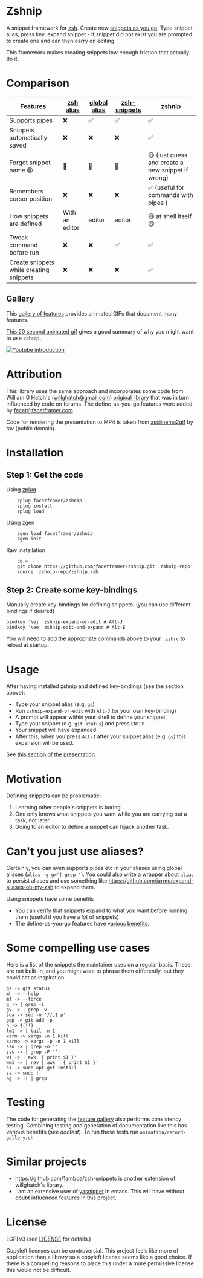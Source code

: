 # Zshnip
A snippet framework for [zsh](http://zsh.sourceforge.net/). Create new [snippets as you go](define-as-you-go.md). Type snippet alias, press key, expand snippet - if snippet did not exist you are prompted to create one and can then carry on editing.

This framework makes creating snippets low enough friction that actually do it.

# Comparison

| Features | [zsh alias](https://github.com/rothgar/mastering-zsh/blob/master/docs/helpers/aliases.md) | [global alias](https://github.com/rothgar/mastering-zsh/blob/master/docs/helpers/aliases.md#global-aliases) | [zsh-snippets](https://github.com/willghatch/zsh-snippets) | zshnip |
| --- | --- | --- | --- | --- |
| Supports pipes | :x: | :white_check_mark: | :white_check_mark: | :white_check_mark: |
| Snippets automatically saved | :x: | :x: | :x: | :white_check_mark: |
| Forgot snippet name 😧 | :grimacing: | :grimacing: | :grimacing: | :smile: (just guess and create a new snippet if wrong) |
| Remembers cursor position | :x: | :x: | :x: | :white_check_mark: (useful for commands with pipes ) |
| How snippets are defined |  With an editor |  editor |  editor | :smile: at shell itself :smile: |
| Tweak command before run | :x: | :x: | :white_check_mark: | ✅ |
| Create snippets while creating snippets | :x: | :x: | :x: | ✅ |

## Gallery
This [gallery of features](GALLERY.md) provides animated GIFs that document many features.

[This 20 second animated gif](https://github.com/facetframer/zshnip/blob/master/animation/gallery-gifs/gallery-define.gif) gives a good summary of why you might want to use zshnip.

[![Youtube introduction](https://img.youtube.com/vi/6bHHKTBNhb0/0.jpg)](https://www.youtube.com/watch?v=6bHHKTBNhb0)


# Attribution
This library uses the same approach and incorporates some code from William G Hatch's (willghatch@gmail.com)
[original library](https://github.com/willghatch/zsh-snippets) that was in turn influenced by code on forums.
The define-as-you-go features were added by facet@facetframer.com.

Code for rendering the presentation to MP4 is taken from [asciinema2gif](https://github.com/tav/asciinema2gif) by tav (public domain).

# Installation
## Step 1: Get the code
Using [zplug](https://github.com/zplug/zplug)

```
    zplug facetframer/zshnip
    zplug install
    zplug load
```

Using [zgen](https://github.com/tarjoilija/zgen)

```
    zgen load facetframer/zshnip
    zgen init
```

Raw installation

```
    cd ~
    git clone https://github.com/facetframer/zshnip.git .zshnip-repo
    source .zshnip-repo/zshnip.zsh
```

## Step 2: Create some key-bindings

Manually create key-bindings for defining snippets.
(you can use different bindings if desired)

```
bindkey '\ej' zshnip-expand-or-edit # Alt-J
bindkey '\ee' zshnip-edit-and-expand # Alt-E
```

You will need to add the appropriate commands above to your `.zshrc` to reload at startup.

# Usage

After having installed zshnip and defined key-bindings (see the section above):

- Type your snippet alias (e.g. `gs`)
- Run `zshnip-expand-or-edit` with `Alt-J` (or your own key-binding)
- A prompt will appear within your shell to define your snippet
- Type your snippet (e.g. `git status`) and press `ENTER`.
- Your snippet will have expanded.
- After this, when you press `Alt-J` after your snippet alias (e.g. `gs`) this expansion will be used.

See [this section of the presentation](https://www.youtube.com/watch?v=6bHHKTBNhb0&t=35).

# Motivation

Defining snippets can be problematic:

1. Learning other people's snippets is boring
1. One only knows what snippets you want while you are carrying out a task, not later.
1. Going to an editor to define a snippet can hijack another task.

# Can't you just use aliases?

Certainly, you can even supports pipes etc in your aliases using global aliases (`alias -g g='| grep '`).
You could also write a wrapper about `alias` to persist aliases and use something like
https://github.com/jarmo/expand-aliases-oh-my-zsh to expand them.

Using snippets have some benefits

 - You can verify that snippets expand to what you want before running them (useful if you have a *lot* of snippets)
 - The define-as-you-go features have [various benefits](define-as-you-go.md).

# Some compelling use cases

Here is a list of the snippets the maintainer uses on a regular basis.
These are not built-in, and you might want to phrase them differently, but they could act as inspiration.

```
gs -> git status
mh -> --help
mf -> --force
g -> | grep -i
gv -> | grep -v
sda -> sed -n '//,$ p'
gap -> git add -p
o -> $(!!)
lm1 -> | tail -n 1
xarm -> xargs -n 1 kill
xarmp -> xargs -p -n 1 kill
sso -> | grep -o ''
sss -> | grep -P '^'
w1 -> | awk '{ print $1 }'
wm1 -> | rev | awk ' { print $1 }'
si -> sudo apt-get install
sa -> sudo !!
ag -> !! | grep
```


# Testing
The code for generating the [feature gallery](GALLERY.md) also performs consistency testing.
Combining testing and generation of documentation like this has various benefits (see *doctest*).
To run these tests run `animation/record-gallery.sh`

# Similar projects

- https://github.com/1ambda/zsh-snippets is another extension of willghatch's library.
- I am an extensive user of [yasnippet](https://github.com/joaotavora/yasnippet) in emacs. This will have without doubt influenced features in this project.

# License

LGPLv3 (see [LICENSE](LICENSE) for details.)

Copyleft licenses can be controversial.
This project feels like more of application than a library so a copyleft license seems like a good choice.
If there is a compelling reasons to place this under a more permissive license this would not be difficult.
